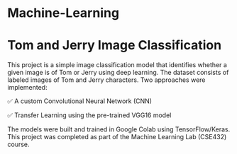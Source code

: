 # Machine-Learning
# Tom and Jerry Image Classification

This project is a simple image classification model that identifies whether a given image is of Tom or Jerry using deep learning. The dataset consists of labeled images of Tom and Jerry characters. Two approaches were implemented:

✅ A custom Convolutional Neural Network (CNN)

✅ Transfer Learning using the pre-trained VGG16 model

The models were built and trained in Google Colab using TensorFlow/Keras.
This project was completed as part of the Machine Learning Lab (CSE432) course.
